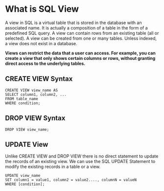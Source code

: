 

# What is SQL View

A view in SQL is a virtual table that is stored in the database with an associated name. It is actually a composition of a table in the form of a predefined SQL query. A view can contain rows from an existing table (all or selected). A view can be created from one or many tables. Unless indexed, a view does not exist in a database.

**Views can restrict the data that a user can access. For example, you can create a view that only shows certain columns or rows, without granting direct access to the underlying tables.**

## CREATE VIEW Syntax
```
CREATE VIEW view_name AS
SELECT column1, column2, ...
FROM table_name
WHERE condition;
```

## DROP VIEW Syntax
```
DROP VIEW view_name;
```
## UPDATE View
Unlike CREATE VIEW and DROP VIEW there is no direct statement to update the records of an existing view. We can use the SQL UPDATE Statement to modify the existing records in a table or a view.

```
UPDATE view_name
SET column1 = value1, column2 = value2...., columnN = valueN
WHERE [condition];
```
